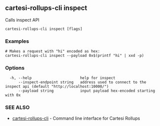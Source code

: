 ## cartesi-rollups-cli inspect

Calls inspect API

```
cartesi-rollups-cli inspect [flags]
```

### Examples

```
# Makes a request with "hi" encoded as hex:
cartesi-rollups-cli inspect --payload 0x$(printf "hi" | xxd -p)
```

### Options

```
  -h, --help                      help for inspect
      --inspect-endpoint string   address used to connect to the inspect api (default "http://localhost:10000/")
      --payload string            input payload hex-encoded starting with 0x
```

### SEE ALSO

* [cartesi-rollups-cli](cartesi-rollups-cli.md)	 - Command line interface for Cartesi Rollups

